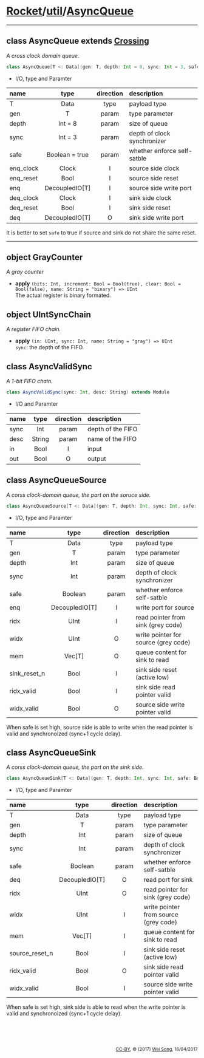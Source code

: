 [Rocket](../Readme.md)/[util](../util.md)/[AsyncQueue](https://github.com/ucb-bar/rocket-chip/tree/master/src/main/scala/util/AsyncQueue.scala)
========================


**********************

class AsyncQueue extends [Crossing](Crossing.md#class-crossing)
------------------
*A cross clock domain queue.*

~~~scala
class AsyncQueue[T <: Data](gen: T, depth: Int = 8, sync: Int = 3, safe: Boolean = true) extends Crossing[T]
~~~

+ I/O, type and Paramter

| name                   | type             | direction  | description                           |
| :---                   | :--:             | :--:       | :---                                  |
| T                      | Data             | type       | payload type                          |
| gen                    | T                | param      | type parameter                        |
| depth                  | Int = 8          | param      | size of queue                         |
| sync                   | Int = 3          | param      | depth of clock synchronizer           |
| safe                   | Boolean = true   | param      | whether enforce self-satble           |
| enq\_clock             | Clock            | I          | source side clock                     |
| enq\_reset             | Bool             | I          | source side reset                     |
| enq                    | DecoupledIO[T]   | I          | source side write port                |
| deq\_clock             | Clock            | I          | sink side clock                       |
| deq\_reset             | Bool             | I          | sink side reset                       |
| deq                    | DecoupledIO[T]   | O          | sink side write port                  |

It is better to set `safe` to true if source and sink do not share the same reset.

**********************

object GrayCounter
-----------------------
*A gray counter*

+ **apply** `(bits: Int, increment: Bool = Bool(true), clear: Bool = Bool(false), name: String = "binary") => UInt`<br>
  The actual register is binary formated.

object UIntSyncChain
-----------------------
*A register FIFO chain.*

+ **apply** `(in: UInt, sync: Int, name: String = "gray") => UInt`<br>
  `sync`: the depth of the FIFO.

class AsyncValidSync
----------------------
*A 1-bit FIFO chain.*

~~~scala
class AsyncValidSync(sync: Int, desc: String) extends Module
~~~

+ I/O and Paramter

| name                   | type   | direction  | description                       |
| :---                   | :--:   | :--:       | :---                              |
| sync                   | Int    | param      | depth of the FIFO                 |
| desc                   | String | param      | name of the FIFO                  |
| in                     | Bool   | I          | input                             |
| out                    | Bool   | O          | output                            |

class AsyncQueueSource
----------------
*A corss clock-domain queue, the part on the soruce side.*

~~~scala
class AsyncQueueSource[T <: Data](gen: T, depth: Int, sync: Int, safe: Boolean = true) extends Module
~~~

+ I/O, type and Paramter

| name                   | type             | direction  | description                          |
| :---                   | :--:             | :--:       | :---                                 |
| T                      | Data             | type       | payload type                         |
| gen                    | T                | param      | type parameter                       |
| depth                  | Int              | param      | size of queue                        |
| sync                   | Int              | param      | depth of clock synchronizer          |
| safe                   | Boolean          | param      | whether enforce self-satble          |
| enq                    | DecoupledIO[T]   | I          | write port for source                |
| ridx                   | UInt             | I          | read pointer from sink (grey code)   |
| widx                   | UInt             | O          | write pointer for source (grey code) |
| mem                    | Vec[T]           | O          | queue content for sink to read       |
| sink_reset_n           | Bool             | I          | sink side reset (active low)         |
| ridx\_valid            | Bool             | I          | sink side read pointer valid         |
| widx\_valid            | Bool             | O          | source side write pointer valid      |

When safe is set high, source side is able to write when the read pointer is valid and synchronoized
(sync+1 cycle delay).

class AsyncQueueSink
-------------------------
*A corss clock-domain queue, the part on the sink side.*

~~~scala
class AsyncQueueSink[T <: Data](gen: T, depth: Int, sync: Int, safe: Boolean = true) extends Module
~~~

+ I/O, type and Paramter

| name                   | type             | direction  | description                           |
| :---                   | :--:             | :--:       | :---                                  |
| T                      | Data             | type       | payload type                          |
| gen                    | T                | param      | type parameter                        |
| depth                  | Int              | param      | size of queue                         |
| sync                   | Int              | param      | depth of clock synchronizer           |
| safe                   | Boolean          | param      | whether enforce self-satble           |
| deq                    | DecoupledIO[T]   | O          | read port for sink                    |
| ridx                   | UInt             | O          | read pointer for sink (grey code)     |
| widx                   | UInt             | I          | write pointer from source (grey code) |
| mem                    | Vec[T]           | I          | queue content for sink to read        |
| source_reset_n         | Bool             | I          | sink side reset (active low)          |
| ridx\_valid            | Bool             | O          | sink side read pointer valid          |
| widx\_valid            | Bool             | I          | source side write pointer valid       |

When safe is set high, sink side is able to read when the write pointer is valid and synchronoized
(sync+1 cycle delay).


<br><br><br><p align="right"><sub>[CC-BY](https://creativecommons.org/licenses/by/3.0/), &copy; (2017) [Wei Song](mailto:wsong83@gmail.com), 16/04/2017</sub></p>

